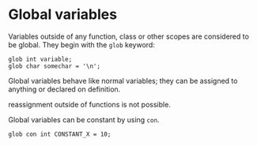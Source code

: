 # Global variables

Variables outside of any function, class or other scopes are considered to be global. They begin with the `glob` keyword:

```
glob int variable;
glob char somechar = '\n';
```

Global variables behave like normal variables; they can be assigned to anything or declared on definition.

reassignment outside of functions is not possible.

Global variables can be constant by using `con`.

```
glob con int CONSTANT_X = 10;
```
